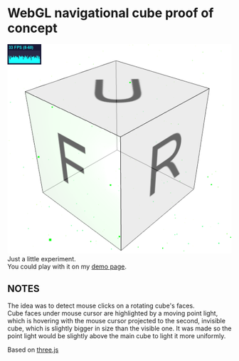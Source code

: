 WebGL navigational cube proof of concept
===
![screenshot]  
Just a little experiment.  
You could play with it on my [demo page](https://pavel.bz/webgl-navigation-poc).

NOTES
----
The idea was to detect mouse clicks on a rotating cube's faces.  
Cube faces under mouse cursor are highlighted by a moving point light, which is hovering
with the mouse cursor projected to the second, invisible cube, which is slightly bigger in
size than the visible one. It was made so the point light would be slightly above the main
cube to light it more uniformly.

Based on [three.js](http://github.com/mrdoob/three.js/)

[screenshot]: screenshot.png "Usage illustration"
